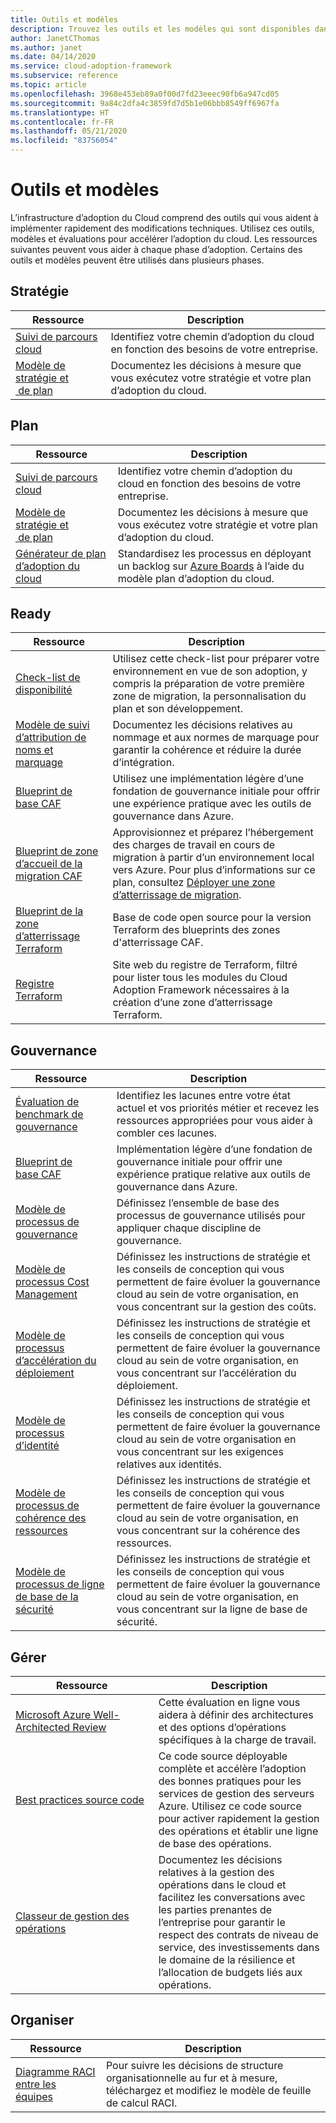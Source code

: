 ```yaml
---
title: Outils et modèles
description: Trouvez les outils et les modèles qui sont disponibles dans Cloud Adoption Framework pour vous aider à accélérer votre adoption du cloud.
author: JanetCThomas
ms.author: janet
ms.date: 04/14/2020
ms.service: cloud-adoption-framework
ms.subservice: reference
ms.topic: article
ms.openlocfilehash: 3968e453eb89a0f00d7fd23eeec90fb6a947cd05
ms.sourcegitcommit: 9a84c2dfa4c3859fd7d5b1e06bbb8549ff6967fa
ms.translationtype: HT
ms.contentlocale: fr-FR
ms.lasthandoff: 05/21/2020
ms.locfileid: "83756054"
---
```

<!-- cSpell:ignore Terraform's -->

# <a name="tools-and-templates"></a>Outils et modèles

L’infrastructure d’adoption du Cloud comprend des outils qui vous aident à implémenter rapidement des modifications techniques. Utilisez ces outils, modèles et évaluations pour accélérer l’adoption du cloud. Les ressources suivantes peuvent vous aider à chaque phase d’adoption. Certains des outils et modèles peuvent être utilisés dans plusieurs phases.

## <a name="strategy"></a>Stratégie

| Ressource | Description |
|----------|-------------|
| [Suivi de parcours cloud](https://docs.microsoft.com/assessments/?mode=pre-assessment&id=cloud-journey-tracker) | Identifiez votre chemin d’adoption du cloud en fonction des besoins de votre entreprise. |
| [Modèle de stratégie&nbsp;et &nbsp;de&nbsp;plan](https://archcenter.blob.core.windows.net/cdn/fusion/readiness/Microsoft-Cloud-Adoption-Framework-Strategy-and-Plan-Template.docx) | Documentez les décisions à mesure que vous exécutez votre stratégie et votre plan d’adoption du cloud. |

## <a name="plan"></a>Plan

| Ressource | Description |
|----------|-------------|
| [Suivi de parcours cloud](https://docs.microsoft.com/assessments/?mode=pre-assessment&id=cloud-journey-tracker) | Identifiez votre chemin d’adoption du cloud en fonction des besoins de votre entreprise. |
| [Modèle de stratégie&nbsp;et &nbsp;de&nbsp;plan](https://archcenter.blob.core.windows.net/cdn/fusion/readiness/Microsoft-Cloud-Adoption-Framework-Strategy-and-Plan-Template.docx) | Documentez les décisions à mesure que vous exécutez votre stratégie et votre plan d’adoption du cloud. |
| [Générateur de plan d’adoption du cloud](../plan/template.md) | Standardisez les processus en déployant un backlog sur [Azure Boards](https://docs.microsoft.com/azure/devops/boards/get-started/what-is-azure-boards) à l’aide du modèle plan d’adoption du cloud. |

## <a name="ready"></a>Ready

| Ressource | Description |
|----------|-------------|
| [Check-list de disponibilité](https://raw.githubusercontent.com/Microsoft/CloudAdoptionFramework/master/ready/readiness-checklist.docx) | Utilisez cette check-list pour préparer votre environnement en vue de son adoption, y compris la préparation de votre première zone de migration, la personnalisation du plan et son développement. |
| [Modèle de suivi d’attribution de noms et marquage](https://archcenter.blob.core.windows.net/cdn/fusion/readiness/CAF%20Readiness%20Naming%20and%20Tagging%20tracking%20template.xlsx) | Documentez les décisions relatives au nommage et aux normes de marquage pour garantir la cohérence et réduire la durée d’intégration. |
| [Blueprint&nbsp;de base&nbsp;CAF](https://github.com/Microsoft/CloudAdoptionFramework/tree/master/ready/migration-landing-zone-governance) | Utilisez une implémentation légère d’une fondation de gouvernance initiale pour offrir une expérience pratique avec les outils de gouvernance dans Azure. |
| [Blueprint de zone d’accueil de la migration CAF](https://github.com/Microsoft/CloudAdoptionFramework/tree/master/ready/migration-landing-zone) | Approvisionnez et préparez l’hébergement des charges de travail en cours de migration à partir d’un environnement local vers Azure. Pour plus d’informations sur ce plan, consultez [Déployer une zone d’atterrissage de migration](../ready/landing-zone/migrate-landing-zone.md). |
| [Blueprint de la zone d’atterrissage Terraform](../ready/landing-zone/terraform-landing-zone.md) | Base de code open source pour la version Terraform des blueprints des zones d'atterrissage CAF. |
| [Registre Terraform](https://registry.terraform.io/search?q=aztfmod) | Site web du registre de Terraform, filtré pour lister tous les modules du Cloud Adoption Framework nécessaires à la création d’une zone d’atterrissage Terraform. |

## <a name="govern"></a>Gouvernance

| Ressource | Description |
|----------|-------------|
| [Évaluation de benchmark de gouvernance](https://cafbaseline.com) | Identifiez les lacunes entre votre état actuel et vos priorités métier et recevez les ressources appropriées pour vous aider à combler ces lacunes. |
| [Blueprint&nbsp;de base&nbsp;CAF](https://github.com/Microsoft/CloudAdoptionFramework/tree/master/ready/migration-landing-zone-governance) | Implémentation légère d’une fondation de gouvernance initiale pour offrir une expérience pratique relative aux outils de gouvernance dans Azure. |
| [Modèle de processus de gouvernance](https://archcenter.blob.core.windows.net/cdn/fusion/governance/Governance%20Discipline%20Template.docx) | Définissez l’ensemble de base des processus de gouvernance utilisés pour appliquer chaque discipline de gouvernance. |
| [Modèle de processus Cost Management](https://archcenter.blob.core.windows.net/cdn/fusion/governance/Cost%20Management%20Discipline%20Template.docx) | Définissez les instructions de stratégie et les conseils de conception qui vous permettent de faire évoluer la gouvernance cloud au sein de votre organisation, en vous concentrant sur la gestion des coûts. |
| [Modèle de processus d’accélération du déploiement](https://archcenter.blob.core.windows.net/cdn/fusion/governance/Deployment%20Acceleration%20Discipline%20Template.docx) | Définissez les instructions de stratégie et les conseils de conception qui vous permettent de faire évoluer la gouvernance cloud au sein de votre organisation, en vous concentrant sur l’accélération du déploiement. |
| [Modèle de processus d’identité](https://archcenter.blob.core.windows.net/cdn/fusion/governance/Identity%20Baseline%20Discipline%20Template.docx) | Définissez les instructions de stratégie et les conseils de conception qui vous permettent de faire évoluer la gouvernance cloud au sein de votre organisation en vous concentrant sur les exigences relatives aux identités. |
| [Modèle de processus de cohérence des ressources](https://archcenter.blob.core.windows.net/cdn/fusion/governance/Resource%20Consistency%20Discipline%20Template.docx) | Définissez les instructions de stratégie et les conseils de conception qui vous permettent de faire évoluer la gouvernance cloud au sein de votre organisation, en vous concentrant sur la cohérence des ressources. |
| [Modèle de processus de ligne de base de la sécurité](https://archcenter.blob.core.windows.net/cdn/fusion/governance/Security%20Baseline%20Discipline%20Template.docx) | Définissez les instructions de stratégie et les conseils de conception qui vous permettent de faire évoluer la gouvernance cloud au sein de votre organisation, en vous concentrant sur la ligne de base de sécurité. |

## <a name="manage"></a>Gérer

| Ressource | Description |
|----------|-------------|
| [Microsoft Azure Well-Architected Review](https://docs.microsoft.com/assessments/?id=azure-architecture-review) | Cette évaluation en ligne vous aidera à définir des architectures et des options d’opérations spécifiques à la charge de travail. |
| [Best&nbsp;practices&nbsp;source&nbsp;code](https://github.com/Microsoft/CloudAdoptionFramework/tree/master/manage/Automation-Best-Practices) | Ce code source déployable complète et accélère l’adoption des bonnes pratiques pour les services de gestion des serveurs Azure. Utilisez ce code source pour activer rapidement la gestion des opérations et établir une ligne de base des opérations. |
| [Classeur de gestion des opérations](https://raw.githubusercontent.com/Microsoft/CloudAdoptionFramework/master/manage/opsmanagementworkbook.xlsx) | Documentez les décisions relatives à la gestion des opérations dans le cloud et facilitez les conversations avec les parties prenantes de l’entreprise pour garantir le respect des contrats de niveau de service, des investissements dans le domaine de la résilience et l’allocation de budgets liés aux opérations. |

## <a name="organize"></a>Organiser

| Ressource | Description |
|----------|-------------|
| [Diagramme RACI entre les équipes](https://archcenter.blob.core.windows.net/cdn/fusion/management/raci-template.xlsx) | Pour suivre les décisions de structure organisationnelle au fur et à mesure, téléchargez et modifiez le modèle de feuille de calcul RACI. |
